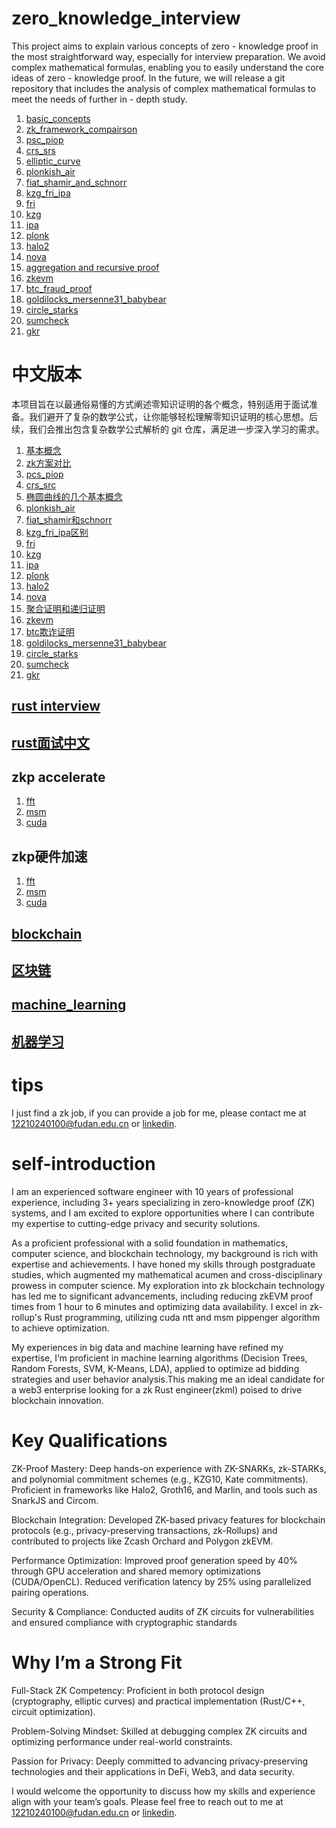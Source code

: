 # zero_knowledge_interview
This project aims to explain various concepts of zero - knowledge proof in the most straightforward way, especially for interview preparation. We avoid complex mathematical formulas, enabling you to easily understand the core ideas of zero - knowledge proof. In the future, we will release a git repository that includes the analysis of complex mathematical formulas to meet the needs of further in - depth study.

1. [basic_concepts](https://github.com/tianyinglan/zero_knowledge_interview/blob/main/documents_en/1.basic_concepts.md)
2. [zk_framework_compairson](https://github.com/tianyinglan/zero_knowledge_interview/blob/main/documents_en/2.zk_framwork_compairson.md)
3. [psc_piop](https://github.com/tianyinglan/zero_knowledge_interview/blob/main/documents_en/3.pcs_piop.md)
4. [crs_srs](https://github.com/tianyinglan/zero_knowledge_interview/blob/main/documents_en/4.crs_srs.md)
5. [elliptic_curve](https://github.com/tianyinglan/zero_knowledge_interview/blob/main/documents_en/5.elliptic_curve.md)
6. [plonkish_air](https://github.com/tianyinglan/zero_knowledge_interview/blob/main/documents_en/6.plonkish_air.md)
7. [fiat_shamir_and_schnorr](https://github.com/tianyinglan/zero_knowledge_interview/blob/main/documents_en/7.fiat_shamir_and_schnorr.md)
8. [kzg_fri_ipa](https://github.com/tianyinglan/zero_knowledge_interview/blob/main/documents_en/8.kzg_fri_ipa.md)
9. [fri](https://github.com/tianyinglan/zero_knowledge_interview/blob/main/documents_en/9.fri.md)
10. [kzg](https://github.com/tianyinglan/zero_knowledge_interview/blob/main/documents_en/10.kzg.md)
11. [ipa](https://github.com/tianyinglan/zero_knowledge_interview/blob/main/documents_en/11.ipa.md)
12. [plonk](https://github.com/tianyinglan/zero_knowledge_interview/blob/main/documents_en/12.plonk.md)
13. [halo2](https://github.com/tianyinglan/zero_knowledge_interview/blob/main/documents_en/13.halo2.md)
14. [nova](https://github.com/tianyinglan/zero_knowledge_interview/blob/main/documents_en/14.nova.md)
15. [aggregation and recursive proof](https://github.com/tianyinglan/zero_knowledge_interview/blob/main/documents_en/15.agg_and_recursive.md)
16. [zkevm](https://github.com/tianyinglan/zero_knowledge_interview/blob/main/documents_en/16.zkevm.md)
17. [btc_fraud_proof](https://github.com/tianyinglan/zero_knowledge_interview/blob/main/documents_en/17.btc_fraud_proof.md)
18. [goldilocks_mersenne31_babybear](https://github.com/tianyinglan/zero_knowledge_interview/blob/main/documents_en/18.Goldilocks_mersenne31_babybear.md)
19. [circle_starks](https://github.com/tianyinglan/zero_knowledge_interview/blob/main/documents_en/19.circle_starks.md)
20. [sumcheck](https://github.com/tianyinglan/zero_knowledge_interview/blob/main/documents_en/24.sumcheck.md)
21. [gkr](https://github.com/tianyinglan/zero_knowledge_interview/blob/main/documents_en/25.gkr.md)

# 中文版本
本项目旨在以最通俗易懂的方式阐述零知识证明的各个概念，特别适用于面试准备。我们避开了复杂的数学公式，让你能够轻松理解零知识证明的核心思想。后续，我们会推出包含复杂数学公式解析的 git 仓库，满足进一步深入学习的需求。
1. [基本概念](https://github.com/tianyinglan/zero_knowledge_interview/tree/main/%E4%B8%AD%E6%96%87%E6%96%87%E6%A1%A3/1.basic_concepts_%E4%B8%AD%E6%96%87.md)
2. [zk方案对比](https://github.com/tianyinglan/zero_knowledge_interview/blob/main/%E4%B8%AD%E6%96%87%E6%96%87%E6%A1%A3/2.zk%E6%96%B9%E6%A1%88%E5%AF%B9%E6%AF%94.md)
3. [pcs_piop](https://github.com/tianyinglan/zero_knowledge_interview/blob/main/%E4%B8%AD%E6%96%87%E6%96%87%E6%A1%A3/3.pcs_piop_%E4%B8%AD%E6%96%87.md)
4. [crs_src](https://github.com/tianyinglan/zero_knowledge_interview/blob/main/%E4%B8%AD%E6%96%87%E6%96%87%E6%A1%A3/4.crs_srs_%E4%B8%AD%E6%96%87.md)
5. [椭圆曲线的几个基本概念](https://github.com/tianyinglan/zero_knowledge_interview/blob/main/%E4%B8%AD%E6%96%87%E6%96%87%E6%A1%A3/5.%E6%A4%AD%E5%9C%86%E6%9B%B2%E7%BA%BF%E7%9A%84%E5%87%A0%E4%B8%AA%E5%9F%BA%E6%9C%AC%E6%A6%82%E5%BF%B5.md)
6. [plonkish_air](https://github.com/tianyinglan/zero_knowledge_interview/blob/main/%E4%B8%AD%E6%96%87%E6%96%87%E6%A1%A3/6.plonkish_air_%E4%B8%AD%E6%96%87.md)
7. [fiat_shamir和schnorr](https://github.com/tianyinglan/zero_knowledge_interview/blob/main/%E4%B8%AD%E6%96%87%E6%96%87%E6%A1%A3/7.fiat_shamir%E5%92%8Cschnorr_%E4%B8%AD%E6%96%87.md)
8. [kzg_fri_ipa区别](https://github.com/tianyinglan/zero_knowledge_interview/blob/main/%E4%B8%AD%E6%96%87%E6%96%87%E6%A1%A3/8.kzg_fri_ipa%E5%8C%BA%E5%88%AB.md)
9. [fri](https://github.com/tianyinglan/zero_knowledge_interview/blob/main/%E4%B8%AD%E6%96%87%E6%96%87%E6%A1%A3/9.fri_%E4%B8%AD%E6%96%87.md)
10. [kzg](https://github.com/tianyinglan/zero_knowledge_interview/blob/main/%E4%B8%AD%E6%96%87%E6%96%87%E6%A1%A3/10.kzg_%E4%B8%AD%E6%96%87.md)
11. [ipa](https://github.com/tianyinglan/zero_knowledge_interview/blob/main/%E4%B8%AD%E6%96%87%E6%96%87%E6%A1%A3/11.ipa.md)
12. [plonk](https://github.com/tianyinglan/zero_knowledge_interview/blob/main/%E4%B8%AD%E6%96%87%E6%96%87%E6%A1%A3/12.plonk_%E4%B8%AD%E6%96%87.md)
13. [halo2](https://github.com/tianyinglan/zero_knowledge_interview/blob/main/%E4%B8%AD%E6%96%87%E6%96%87%E6%A1%A3/13.halo2_%E4%B8%AD%E6%96%87.md)
14. [nova](https://github.com/tianyinglan/zero_knowledge_interview/blob/main/%E4%B8%AD%E6%96%87%E6%96%87%E6%A1%A3/14.nova_%E4%B8%AD%E6%96%87.md)
15. [聚合证明和递归证明](https://github.com/tianyinglan/zero_knowledge_interview/blob/main/%E4%B8%AD%E6%96%87%E6%96%87%E6%A1%A3/15.%E8%81%9A%E5%90%88%E8%AF%81%E6%98%8E%E5%92%8C%E9%80%92%E5%BD%92%E8%AF%81%E6%98%8E.md)
16. [zkevm](https://github.com/tianyinglan/zero_knowledge_interview/blob/main/%E4%B8%AD%E6%96%87%E6%96%87%E6%A1%A3/16.zkevm_%E4%B8%AD%E6%96%87.md)
17. [btc欺诈证明](https://github.com/tianyinglan/zero_knowledge_interview/blob/main/%E4%B8%AD%E6%96%87%E6%96%87%E6%A1%A3/17.btc%E6%AC%BA%E8%AF%88%E8%AF%81%E6%98%8E.md)
18. [goldilocks_mersenne31_babybear](https://github.com/tianyinglan/zero_knowledge_interview/blob/main/%E4%B8%AD%E6%96%87%E6%96%87%E6%A1%A3/18.Goldilocks_mersenne31_babybear%E5%B0%8F%E5%9F%9F.md)
19. [circle_starks](https://github.com/tianyinglan/zero_knowledge_interview/blob/main/%E4%B8%AD%E6%96%87%E6%96%87%E6%A1%A3/19.circle_starks.md)
20. [sumcheck](https://github.com/tianyinglan/zero_knowledge_interview/blob/main/%E4%B8%AD%E6%96%87%E6%96%87%E6%A1%A3/24.sumcheck_%E4%B8%AD%E6%96%87.md)
21. [gkr](https://github.com/tianyinglan/zero_knowledge_interview/blob/main/%E4%B8%AD%E6%96%87%E6%96%87%E6%A1%A3/25.gkr_%E4%B8%AD%E6%96%87.md)

## [rust interview](https://github.com/tianyinglan/zero_knowledge_interview/blob/main/documents_en/20.rust.md)
## [rust面试中文](https://github.com/tianyinglan/zero_knowledge_interview/blob/main/%E4%B8%AD%E6%96%87%E6%96%87%E6%A1%A3/20.rust_%E4%B8%AD%E6%96%87.md)

## zkp accelerate
1. [fft](https://github.com/tianyinglan/zero_knowledge_interview/blob/main/documents_en/21.fft.md)
2. [msm](http://github.com/tianyinglan/zero_knowledge_interview/blob/main/documents_en/22.msm.md)
3. [cuda](https://github.com/tianyinglan/zero_knowledge_interview/blob/main/documents_en/23.cuda.md)

## zkp硬件加速
1. [fft](https://github.com/tianyinglan/zero_knowledge_interview/blob/main/%E4%B8%AD%E6%96%87%E6%96%87%E6%A1%A3/21.fft_%E4%B8%AD%E6%96%87.md)
2. [msm](https://github.com/tianyinglan/zero_knowledge_interview/blob/main/%E4%B8%AD%E6%96%87%E6%96%87%E6%A1%A3/22.msm_%E4%B8%AD%E6%96%87.md)
3. [cuda](https://github.com/tianyinglan/zero_knowledge_interview/blob/main/%E4%B8%AD%E6%96%87%E6%96%87%E6%A1%A3/23.cuda_%E4%B8%AD%E6%96%87.md) 

## [blockchain](https://github.com/tianyinglan/zero_knowledge_interview/blob/main/documents_en/26.blockchain.md)
## [区块链](https://github.com/tianyinglan/zero_knowledge_interview/blob/main/%E4%B8%AD%E6%96%87%E6%96%87%E6%A1%A3/26.%E5%8C%BA%E5%9D%97%E9%93%BE.md)

## [machine_learning](https://github.com/tianyinglan/zero_knowledge_interview/blob/main/documents_en/27.machine_learning.md)
## [机器学习](https://github.com/tianyinglan/zero_knowledge_interview/blob/main/%E4%B8%AD%E6%96%87%E6%96%87%E6%A1%A3/27.%E6%9C%BA%E5%99%A8%E5%AD%A6%E4%B9%A0.md)

# tips
I just find a zk job, if you can provide a job for me, please contact me at 12210240100@fudan.edu.cn or [linkedin](https://www.linkedin.com/in/%E9%A2%96%E5%85%B0-%E7%94%B0-664433342/).

# self-introduction
I am an experienced software engineer with 10 years of professional experience, including 3+ years specializing in zero-knowledge proof (ZK) systems, and I am excited to explore opportunities where I can contribute my expertise to cutting-edge privacy and security solutions.

As a proficient professional with a solid foundation in mathematics, computer science, and blockchain technology, my background is rich with expertise and achievements. I have honed my skills through postgraduate studies, which augmented my mathematical acumen and cross-disciplinary prowess in computer science. My exploration into zk blockchain technology has led me to significant advancements, including reducing zkEVM proof times from 1 hour to 6 minutes and optimizing data availability. I excel in zk-rollup's Rust programming, utilizing cuda ntt and msm pippenger algorithm to achieve optimization. 

My experiences in big data and machine learning have refined my expertise, I‘m proficient in machine learning algorithms (Decision Trees, Random Forests, SVM, K-Means, LDA), applied to optimize ad bidding strategies and user behavior analysis.This making me an ideal candidate for a web3 enterprise looking for a zk Rust engineer(zkml) poised to drive blockchain innovation.

# Key Qualifications
ZK-Proof Mastery: Deep hands-on experience with ZK-SNARKs, zk-STARKs, and polynomial commitment schemes (e.g., KZG10, Kate commitments). Proficient in frameworks like Halo2, Groth16, and Marlin, and tools such as SnarkJS and Circom.

Blockchain Integration: Developed ZK-based privacy features for blockchain protocols (e.g., privacy-preserving transactions, zk-Rollups) and contributed to projects like Zcash Orchard and Polygon zkEVM.

Performance Optimization: Improved proof generation speed by 40% through GPU acceleration and shared memory optimizations (CUDA/OpenCL). Reduced verification latency by 25% using parallelized pairing operations.

Security & Compliance: Conducted audits of ZK circuits for vulnerabilities and ensured compliance with cryptographic standards



# Why I’m a Strong Fit
Full-Stack ZK Competency: Proficient in both protocol design (cryptography, elliptic curves) and practical implementation (Rust/C++, circuit optimization).

Problem-Solving Mindset: Skilled at debugging complex ZK circuits and optimizing performance under real-world constraints.

Passion for Privacy: Deeply committed to advancing privacy-preserving technologies and their applications in DeFi, Web3, and data security.

I would welcome the opportunity to discuss how my skills and experience align with your team’s goals. Please feel free to reach out to me at 12210240100@fudan.edu.cn or [linkedin](https://www.linkedin.com/in/%E9%A2%96%E5%85%B0-%E7%94%B0-664433342/).